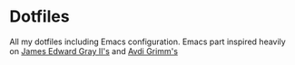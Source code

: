 # Dotfiles

All my dotfiles including Emacs configuration.
Emacs part inspired heavily on [James Edward Gray II's](https://github.com/JEG2/dotfiles)
and [Avdi Grimm's](https://github.com/avdi/.emacs24.d)
